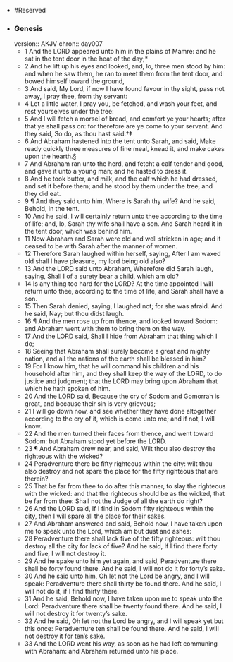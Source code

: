 - #Reserved
- ### Genesis
  version:: AKJV
  chron:: day007
	- 1 And the LORD appeared unto him in the plains of Mamre: and he sat in the tent door
	  in the heat of the day;*
	- 2 And he lift up his eyes and looked, and, lo, three men stood by
	  him: and when he saw them, he ran to meet them from the tent door, and bowed himself
	  toward the ground,
	- 3 And said, My Lord, if now I have found favour in thy sight, pass not
	  away, I pray thee, from thy servant:
	- 4 Let a little water, I pray you, be fetched, and wash
	  your feet, and rest yourselves under the tree:
	- 5 And I will fetch a morsel of bread, and
	  comfort ye your hearts; after that ye shall pass on: for therefore are ye come to your
	  servant. And they said, So do, as thou hast said.†‡
	- 6 And Abraham hastened into the
	  tent unto Sarah, and said, Make ready quickly three measures of fine meal, knead it,
	  and make cakes upon the hearth.§
	- 7 And Abraham ran unto the herd, and fetcht a calf
	  tender and good, and gave it unto a young man; and he hasted to dress it.
	- 8 And he took
	  butter, and milk, and the calf which he had dressed, and set it before them; and he stood
	  by them under the tree, and they did eat.
	- 9 ¶ And they said unto him, Where is Sarah thy wife? And he said, Behold, in the tent.
	- 10 And he said, I will certainly return unto thee according to the time of life; and, lo,
	  Sarah thy wife shall have a son. And Sarah heard it in the tent door, which was behind
	  him.
	- 11 Now Abraham and Sarah were old and well stricken in age; and it ceased to
	  be with Sarah after the manner of women.
	- 12 Therefore Sarah laughed within herself,
	  saying, After I am waxed old shall I have pleasure, my lord being old also?
	- 13 And the
	  LORD said unto Abraham, Wherefore did Sarah laugh, saying, Shall I of a surety bear a
	  child, which am old?
	- 14 Is any thing too hard for the LORD? At the time appointed I will
	  return unto thee, according to the time of life, and Sarah shall have a son.
	- 15 Then Sarah
	  denied, saying, I laughed not; for she was afraid. And he said, Nay; but thou didst laugh.
	- 16 ¶ And the men rose up from thence, and looked toward Sodom: and Abraham went
	  with them to bring them on the way.
	- 17 And the LORD said, Shall I hide from Abraham
	  that thing which I do;
	- 18 Seeing that Abraham shall surely become a great and mighty
	  nation, and all the nations of the earth shall be blessed in him?
	- 19 For I know him, that
	  he will command his children and his household after him, and they shall keep the way
	  of the LORD, to do justice and judgment; that the LORD may bring upon Abraham that
	  which he hath spoken of him.
	- 20 And the LORD said, Because the cry of Sodom and
	  Gomorrah is great, and because their sin is very grievous;
	- 21 I will go down now, and see
	  whether they have done altogether according to the cry of it, which is come unto me;
	  and if not, I will know.
	- 22 And the men turned their faces from thence, and went toward
	  Sodom: but Abraham stood yet before the LORD.
	- 23 ¶ And Abraham drew near, and said, Wilt thou also destroy the righteous with
	  the wicked?
	- 24 Peradventure there be fifty righteous within the city: wilt thou also
	  destroy and not spare the place for the fifty righteous that are therein?
	- 25 That be far
	  from thee to do after this manner, to slay the righteous with the wicked: and that the
	  righteous should be as the wicked, that be far from thee: Shall not the Judge of all the
	  earth do right?
	- 26 And the LORD said, If I find in Sodom fifty righteous within the
	  city, then I will spare all the place for their sakes.
	- 27 And Abraham answered and said,
	  Behold now, I have taken upon me to speak unto the Lord, which am but dust and ashes:
	- 28 Peradventure there shall lack five of the fifty righteous: wilt thou destroy all the city
	  for lack of five? And he said, If I find there forty and five, I will not destroy it.
	- 29 And he
	  spake unto him yet again, and said, Peradventure there shall be forty found there. And
	  he said, I will not do it for forty’s sake.
	- 30 And he said unto him, Oh let not the Lord be
	  angry, and I will speak: Peradventure there shall thirty be found there. And he said, I
	  will not do it, if I find thirty there.
	- 31 And he said, Behold now, I have taken upon me
	  to speak unto the Lord: Peradventure there shall be twenty found there. And he said,
	  I will not destroy it for twenty’s sake.
	- 32 And he said, Oh let not the Lord be angry, and
	  I will speak yet but this once: Peradventure ten shall be found there. And he said, I
	  will not destroy it for ten’s sake.
	- 33 And the LORD went his way, as soon as he had left
	  communing with Abraham: and Abraham returned unto his place.